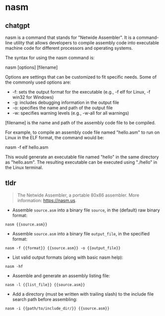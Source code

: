 # nasm 
## chatgpt 
nasm is a command that stands for "Netwide Assembler". It is a command-line utility that allows developers to compile assembly code into executable machine code for different processors and operating systems. 

The syntax for using the nasm command is:

nasm [options] [filename]

Options are settings that can be customized to fit specific needs. Some of the commonly used options are:

- -f: sets the output format for the executable (e.g., -f elf for Linux, -f win32 for Windows)
- -g: includes debugging information in the output file
- -o: specifies the name and path of the output file
- -w: specifies warning levels (e.g., -w-all for all warnings)

[filename] is the name and path of the assembly code file to be compiled.

For example, to compile an assembly code file named "hello.asm" to run on Linux in the ELF format, the command would be:

nasm -f elf hello.asm

This would generate an executable file named "hello" in the same directory as "hello.asm". The resulting executable can be executed using "./hello" in the Linux terminal. 

## tldr 
 
> The Netwide Assembler, a portable 80x86 assembler.
> More information: <https://nasm.us>.

- Assemble `source.asm` into a binary file `source`, in the (default) raw binary format:

`nasm {{source.asm}}`

- Assemble `source.asm` into a binary file `output_file`, in the specified format:

`nasm -f {{format}} {{source.asm}} -o {{output_file}}`

- List valid output formats (along with basic nasm help):

`nasm -hf`

- Assemble and generate an assembly listing file:

`nasm -l {{list_file}} {{source.asm}}`

- Add a directory (must be written with trailing slash) to the include file search path before assembling:

`nasm -i {{path/to/include_dir/}} {{source.asm}}`
